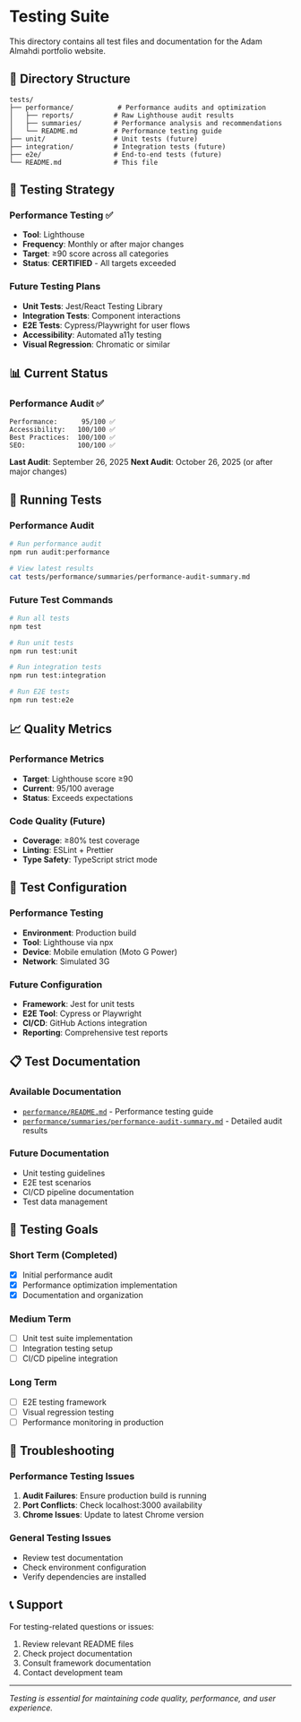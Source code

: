 # Testing Suite

This directory contains all test files and documentation for the Adam Almahdi portfolio website.

## 📂 Directory Structure

```
tests/
├── performance/           # Performance audits and optimization
│   ├── reports/          # Raw Lighthouse audit results
│   ├── summaries/        # Performance analysis and recommendations
│   └── README.md         # Performance testing guide
├── unit/                 # Unit tests (future)
├── integration/          # Integration tests (future)
├── e2e/                  # End-to-end tests (future)
└── README.md             # This file
```

## 🎯 Testing Strategy

### Performance Testing ✅
- **Tool**: Lighthouse
- **Frequency**: Monthly or after major changes
- **Target**: ≥90 score across all categories
- **Status**: **CERTIFIED** - All targets exceeded

### Future Testing Plans
- **Unit Tests**: Jest/React Testing Library
- **Integration Tests**: Component interactions
- **E2E Tests**: Cypress/Playwright for user flows
- **Accessibility**: Automated a11y testing
- **Visual Regression**: Chromatic or similar

## 📊 Current Status

### Performance Audit ✅
```
Performance:      95/100 ✅
Accessibility:   100/100 ✅
Best Practices:  100/100 ✅
SEO:             100/100 ✅
```

**Last Audit**: September 26, 2025
**Next Audit**: October 26, 2025 (or after major changes)

## 🚀 Running Tests

### Performance Audit
```bash
# Run performance audit
npm run audit:performance

# View latest results
cat tests/performance/summaries/performance-audit-summary.md
```

### Future Test Commands
```bash
# Run all tests
npm test

# Run unit tests
npm run test:unit

# Run integration tests
npm run test:integration

# Run E2E tests
npm run test:e2e
```

## 📈 Quality Metrics

### Performance Metrics
- **Target**: Lighthouse score ≥90
- **Current**: 95/100 average
- **Status**: Exceeds expectations

### Code Quality (Future)
- **Coverage**: ≥80% test coverage
- **Linting**: ESLint + Prettier
- **Type Safety**: TypeScript strict mode

## 🔧 Test Configuration

### Performance Testing
- **Environment**: Production build
- **Tool**: Lighthouse via npx
- **Device**: Mobile emulation (Moto G Power)
- **Network**: Simulated 3G

### Future Configuration
- **Framework**: Jest for unit tests
- **E2E Tool**: Cypress or Playwright
- **CI/CD**: GitHub Actions integration
- **Reporting**: Comprehensive test reports

## 📋 Test Documentation

### Available Documentation
- [`performance/README.md`](performance/README.md) - Performance testing guide
- [`performance/summaries/performance-audit-summary.md`](performance/summaries/performance-audit-summary.md) - Detailed audit results

### Future Documentation
- Unit testing guidelines
- E2E test scenarios
- CI/CD pipeline documentation
- Test data management

## 🎯 Testing Goals

### Short Term (Completed)
- [x] Initial performance audit
- [x] Performance optimization implementation
- [x] Documentation and organization

### Medium Term
- [ ] Unit test suite implementation
- [ ] Integration testing setup
- [ ] CI/CD pipeline integration

### Long Term
- [ ] E2E testing framework
- [ ] Visual regression testing
- [ ] Performance monitoring in production

## 🚨 Troubleshooting

### Performance Testing Issues
1. **Audit Failures**: Ensure production build is running
2. **Port Conflicts**: Check localhost:3000 availability
3. **Chrome Issues**: Update to latest Chrome version

### General Testing Issues
- Review test documentation
- Check environment configuration
- Verify dependencies are installed

## 📞 Support

For testing-related questions or issues:
1. Review relevant README files
2. Check project documentation
3. Consult framework documentation
4. Contact development team

---

*Testing is essential for maintaining code quality, performance, and user experience.*
